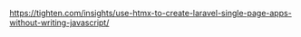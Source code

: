 https://tighten.com/insights/use-htmx-to-create-laravel-single-page-apps-without-writing-javascript/